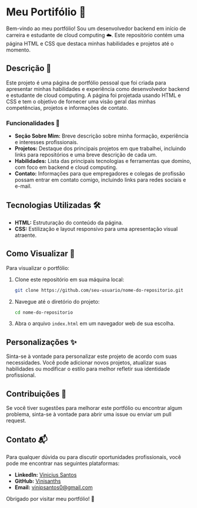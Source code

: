 # Meu Portifólio 🌟

Bem-vindo ao meu portfólio! Sou um desenvolvedor backend em início de carreira e estudante de cloud computing ☁️. Este repositório contém uma página HTML e CSS que destaca minhas habilidades e projetos até o momento.

## Descrição 📝

Este projeto é uma página de portfólio pessoal que foi criada para apresentar minhas habilidades e experiência como desenvolvedor backend e estudante de cloud computing. A página foi projetada usando HTML e CSS e tem o objetivo de fornecer uma visão geral das minhas competências, projetos e informações de contato.

### Funcionalidades 🚀

- **Seção Sobre Mim:** Breve descrição sobre minha formação, experiência e interesses profissionais.
- **Projetos:** Destaque dos principais projetos em que trabalhei, incluindo links para repositórios e uma breve descrição de cada um.
- **Habilidades:** Lista das principais tecnologias e ferramentas que domino, com foco em backend e cloud computing.
- **Contato:** Informações para que empregadores e colegas de profissão possam entrar em contato comigo, incluindo links para redes sociais e e-mail.

## Tecnologias Utilizadas 🛠️

- **HTML:** Estruturação do conteúdo da página.
- **CSS:** Estilização e layout responsivo para uma apresentação visual atraente.

## Como Visualizar 👀

Para visualizar o portfólio:

1. Clone este repositório em sua máquina local:
   ```bash
   git clone https://github.com/seu-usuario/nome-do-repositorio.git
   ```
2. Navegue até o diretório do projeto:
   ```bash
   cd nome-do-repositorio
   ```
3. Abra o arquivo `index.html` em um navegador web de sua escolha.

## Personalizações ✨

Sinta-se à vontade para personalizar este projeto de acordo com suas necessidades. Você pode adicionar novos projetos, atualizar suas habilidades ou modificar o estilo para melhor refletir sua identidade profissional.

## Contribuições 🤝

Se você tiver sugestões para melhorar este portfólio ou encontrar algum problema, sinta-se à vontade para abrir uma issue ou enviar um pull request.

## Contato 📬

Para qualquer dúvida ou para discutir oportunidades profissionais, você pode me encontrar nas seguintes plataformas:

- **LinkedIn:** [Vinicius Santos](https://www.linkedin.com/in/vinicius-sanths-tecinformatica/)
- **GitHub:** [Vinisanths](https://github.com/vinisanths)
- **Email:** vinipsantos0@gmail.com

Obrigado por visitar meu portfólio! 🙏
